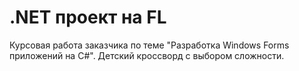# .NET проект на FL

Курсовая работа заказчика по теме "Разработка Windows Forms приложений на C#". Детский кроссворд с выбором сложности.

